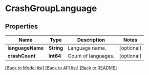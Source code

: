 # CrashGroupLanguage

## Properties
Name | Type | Description | Notes
------------ | ------------- | ------------- | -------------
**languageName** | **String** | Language name. | [optional] 
**crashCount** | **Int64** | Count of languages. | [optional] 

[[Back to Model list]](../README.md#documentation-for-models) [[Back to API list]](../README.md#documentation-for-api-endpoints) [[Back to README]](../README.md)


